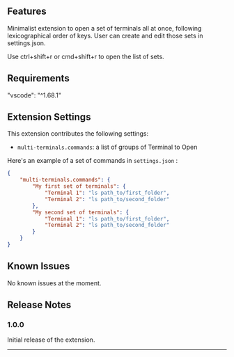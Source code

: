 
## Features

Minimalist extension to open a set of terminals all at once, following lexicographical order of keys. User can create and edit those sets in settings.json.

Use ctrl+shift+r or cmd+shift+r to open the list of sets.

## Requirements

"vscode": "^1.68.1"

## Extension Settings

This extension contributes the following settings:

* `multi-terminals.commands`: a list of groups of Terminal to Open

Here's an example of a set of commands in `settings.json` :
```json
{
    "multi-terminals.commands": {
        "My first set of terminals": {
            "Terminal 1": "ls path_to/first_folder",
            "Terminal 2": "ls path_to/second_folder"
        },
        "My second set of terminals": {
            "Terminal 1": "ls path_to/first_folder",
            "Terminal 2": "ls path_to/second_folder"
        }
    }
}
```
## Known Issues

No known issues at the moment.

## Release Notes
### 1.0.0

Initial release of the extension.

---